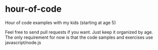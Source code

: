 # hour-of-code

Hour of code examples with my kids (starting at age 5)


Feel free to send pull requests if you want. Just keep it organized by age.
The only requirement for now is that the code samples and exercises use javascript/node.js
